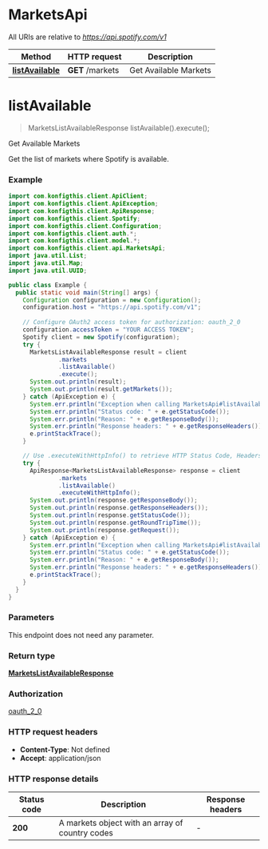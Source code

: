 # MarketsApi

All URIs are relative to *https://api.spotify.com/v1*

| Method | HTTP request | Description |
|------------- | ------------- | -------------|
| [**listAvailable**](MarketsApi.md#listAvailable) | **GET** /markets | Get Available Markets  |


<a name="listAvailable"></a>
# **listAvailable**
> MarketsListAvailableResponse listAvailable().execute();

Get Available Markets 

Get the list of markets where Spotify is available. 

### Example
```java
import com.konfigthis.client.ApiClient;
import com.konfigthis.client.ApiException;
import com.konfigthis.client.ApiResponse;
import com.konfigthis.client.Spotify;
import com.konfigthis.client.Configuration;
import com.konfigthis.client.auth.*;
import com.konfigthis.client.model.*;
import com.konfigthis.client.api.MarketsApi;
import java.util.List;
import java.util.Map;
import java.util.UUID;

public class Example {
  public static void main(String[] args) {
    Configuration configuration = new Configuration();
    configuration.host = "https://api.spotify.com/v1";
    
    // Configure OAuth2 access token for authorization: oauth_2_0
    configuration.accessToken = "YOUR ACCESS TOKEN";
    Spotify client = new Spotify(configuration);
    try {
      MarketsListAvailableResponse result = client
              .markets
              .listAvailable()
              .execute();
      System.out.println(result);
      System.out.println(result.getMarkets());
    } catch (ApiException e) {
      System.err.println("Exception when calling MarketsApi#listAvailable");
      System.err.println("Status code: " + e.getStatusCode());
      System.err.println("Reason: " + e.getResponseBody());
      System.err.println("Response headers: " + e.getResponseHeaders());
      e.printStackTrace();
    }

    // Use .executeWithHttpInfo() to retrieve HTTP Status Code, Headers and Request
    try {
      ApiResponse<MarketsListAvailableResponse> response = client
              .markets
              .listAvailable()
              .executeWithHttpInfo();
      System.out.println(response.getResponseBody());
      System.out.println(response.getResponseHeaders());
      System.out.println(response.getStatusCode());
      System.out.println(response.getRoundTripTime());
      System.out.println(response.getRequest());
    } catch (ApiException e) {
      System.err.println("Exception when calling MarketsApi#listAvailable");
      System.err.println("Status code: " + e.getStatusCode());
      System.err.println("Reason: " + e.getResponseBody());
      System.err.println("Response headers: " + e.getResponseHeaders());
      e.printStackTrace();
    }
  }
}

```

### Parameters
This endpoint does not need any parameter.

### Return type

[**MarketsListAvailableResponse**](MarketsListAvailableResponse.md)

### Authorization

[oauth_2_0](../README.md#oauth_2_0)

### HTTP request headers

 - **Content-Type**: Not defined
 - **Accept**: application/json

### HTTP response details
| Status code | Description | Response headers |
|-------------|-------------|------------------|
| **200** | A markets object with an array of country codes |  -  |

